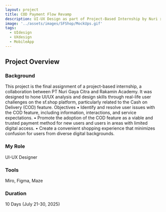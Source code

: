 ```yaml
---
layout: project
title: COD Payment Flow Revamp
description: UI-UX Design as part of Project-Based Internship by Nuri x Rakamin
image: '../assets/images/SFShop/MockUps.gif'
tags:
  - UIdesign
  - UXdesign
  - MobileApp
---
```


## Project Overview
### Background
This project is the final assignment of a project-based internship, a collaboration between PT Nuri Gaya Citra and Rakamin Academy. It was designed to hone UI/UX analysis and design skills through real-life user challenges on the sf.shop platform, particularly related to the Cash on Delivery (COD) feature.
Objectives
•	Identify and resolve user issues with the COD feature, including information, interactions, and service expectations.
•	Promote the adoption of the COD feature as a viable and trusted payment method for new users and users in areas with limited digital access.
•	Create a convenient shopping experience that minimizes confusion for users from diverse digital backgrounds.
### My Role
UI-UX Designer
### Tools
Miro, Figma, Maze
### Duration
10 Days (July 21-30, 2025)

